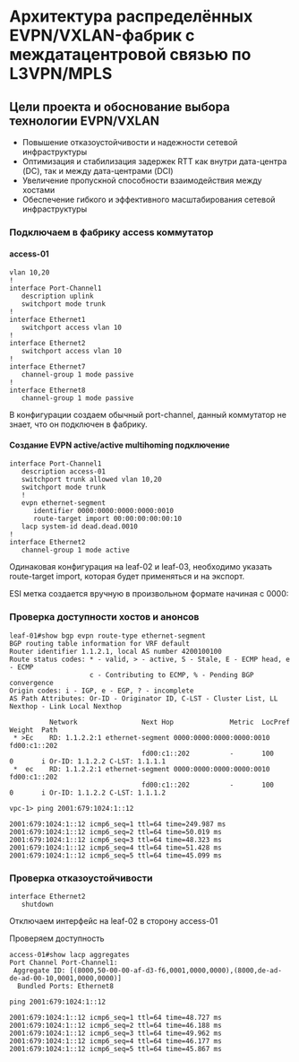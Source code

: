 # Архитектура распределённых EVPN/VXLAN-фабрик с междатацентровой связью по L3VPN/MPLS

## Цели проекта и обоснование выбора технологии EVPN/VXLAN

- Повышение отказоустойчивости и надежности сетевой инфраструктуры
- Оптимизация и стабилизация задержек RTT как внутри дата-центра (DC), так и между дата-центрами (DCI)
- Увеличение пропускной способности взаимодействия между хостами
- Обеспечение гибкого и эффективного масштабирования сетевой инфраструктуры



### Подключаем в фабрику access коммутатор 

#### access-01

```
vlan 10,20
!
interface Port-Channel1
   description uplink
   switchport mode trunk
!
interface Ethernet1
   switchport access vlan 10
!
interface Ethernet2
   switchport access vlan 10
!
interface Ethernet7
   channel-group 1 mode passive
!
interface Ethernet8
   channel-group 1 mode passive
```

В конфигурации создаем обычный port-channel, данный коммутатор не знает, что он подключен в фабрику. 

#### Создание EVPN active/active multihoming подключение

```
interface Port-Channel1
   description access-01
   switchport trunk allowed vlan 10,20
   switchport mode trunk
   !
   evpn ethernet-segment
      identifier 0000:0000:0000:0000:0010
      route-target import 00:00:00:00:00:10
   lacp system-id dead.dead.0010
!
interface Ethernet2
   channel-group 1 mode active
```

Одинаковая конфигурация на leaf-02 и leaf-03, необходимо указать route-target import, которая будет применяться и на экспорт.

ESI метка создается вручную в произвольном формате начиная с 0000:


### Проверка доступности хостов и анонсов

```
leaf-01#show bgp evpn route-type ethernet-segment
BGP routing table information for VRF default
Router identifier 1.1.2.1, local AS number 4200100100
Route status codes: * - valid, > - active, S - Stale, E - ECMP head, e - ECMP
                    c - Contributing to ECMP, % - Pending BGP convergence
Origin codes: i - IGP, e - EGP, ? - incomplete
AS Path Attributes: Or-ID - Originator ID, C-LST - Cluster List, LL Nexthop - Link Local Nexthop

          Network                Next Hop              Metric  LocPref Weight  Path
 * >Ec    RD: 1.1.2.2:1 ethernet-segment 0000:0000:0000:0000:0010 fd00:c1::202
                                 fd00:c1::202          -       100     0       i Or-ID: 1.1.2.2 C-LST: 1.1.1.1
 *  ec    RD: 1.1.2.2:1 ethernet-segment 0000:0000:0000:0000:0010 fd00:c1::202
                                 fd00:c1::202          -       100     0       i Or-ID: 1.1.2.2 C-LST: 1.1.1.2
```


```
vpc-1> ping 2001:679:1024:1::12

2001:679:1024:1::12 icmp6_seq=1 ttl=64 time=249.987 ms
2001:679:1024:1::12 icmp6_seq=2 ttl=64 time=50.019 ms
2001:679:1024:1::12 icmp6_seq=3 ttl=64 time=48.323 ms
2001:679:1024:1::12 icmp6_seq=4 ttl=64 time=51.428 ms
2001:679:1024:1::12 icmp6_seq=5 ttl=64 time=45.099 ms

```


### Проверка отказоустойчивости

```
interface Ethernet2
   shutdown
```

Отключаем интерфейс на leaf-02 в сторону access-01

Проверяем доступность

```
access-01#show lacp aggregates
Port Channel Port-Channel1:
 Aggregate ID: [(8000,50-00-00-af-d3-f6,0001,0000,0000),(8000,de-ad-de-ad-00-10,0001,0000,0000)]
  Bundled Ports: Ethernet8
```

```
ping 2001:679:1024:1::12

2001:679:1024:1::12 icmp6_seq=1 ttl=64 time=48.727 ms
2001:679:1024:1::12 icmp6_seq=2 ttl=64 time=46.188 ms
2001:679:1024:1::12 icmp6_seq=3 ttl=64 time=49.962 ms
2001:679:1024:1::12 icmp6_seq=4 ttl=64 time=46.177 ms
2001:679:1024:1::12 icmp6_seq=5 ttl=64 time=45.867 ms

```






